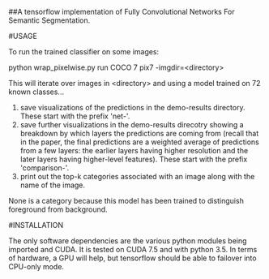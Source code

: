 ##A tensorflow implementation of Fully Convolutional Networks For Semantic Segmentation.

#USAGE

To run the trained classifier on some images:

python wrap_pixelwise.py run COCO 7 pix7 -imgdir=\<directory\>

This will iterate over images in \<directory\> and using a model trained on 72 known classes...
1) save visualizations of the predictions in the demo-results directory. These start with the prefix 'net-'.
2) save further visualizations in the demo-results direcotry showing a breakdown by which layers the predictions are coming from (recall that in the paper, the final predictions are a weighted average of predictions from a few layers: the earlier layers having higher resolution and the later layers having higher-level features). These start with the prefix 'comparison-'.
3) print out the top-k categories associated with an image along with the name of the image.

None is a category because this model has been trained to distinguish foreground from background.

#INSTALLATION

The only software dependencies are the various python modules being imported and CUDA. It is tested on CUDA 7.5 and with python 3.5.
In terms of hardware, a GPU will help, but tensorflow should be able to failover into CPU-only mode.
